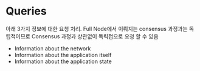 # Queries

아래 3가지 정보에 대한 요청 처리. Full Node에서 이뤄지는 consensus 과정과는 독립적이므로 Consensus 과정과 상관없이 독릭접으로 요청 할 수 있음

- Information about the network
- Information about the application itself
- Information about the application state
